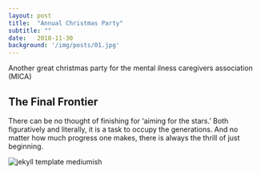 ```yaml
---
layout: post
title:  "Annual Christmas Party"
subtitle: ""
date:   2018-11-30 
background: '/img/posts/01.jpg'
---
```


<p>Another great christmas party for the mental ilness caregivers association (MICA)</p>

<h2 class="section-heading">The Final Frontier</h2>

<p>There can be no thought of finishing for ‘aiming for the stars.’ Both figuratively and literally, it is a task to occupy the generations. And no matter how much progress one makes, there is always the thrill of just beginning.</p>

![jekyll template mediumish]({{site.baseurl}}/assets/images/theme4.jpg)

